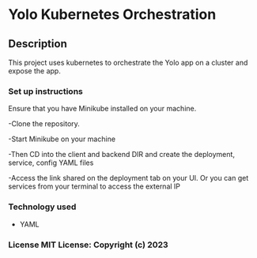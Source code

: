 # Yolo Kubernetes Orchestration

## Description

This project uses kubernetes to orchestrate the Yolo app on a cluster and expose the app.

### Set up instructions

Ensure that you have Minikube installed on your machine.

 -Clone the repository.

 -Start Minikube on your machine

 -Then CD into the client and backend DIR and create the deployment, service, config YAML files

 -Access the link shared on the deployment tab on your UI. Or you can get services from your terminal to access the external IP


### Technology used

- YAML

### License MIT License: Copyright (c) 2023
